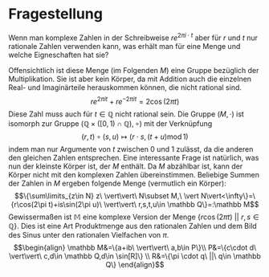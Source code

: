# Fragestellung
Wenn man komplexe Zahlen in der Schreibweise $re^{2\pi i \cdot t}$ aber für $r$ und $t$ nur rationale Zahlen verwenden kann, was erhält man für eine Menge und welche Eigneschaften hat sie?

Offensichtlich ist diese Menge (im Folgenden $M$) eine Gruppe bezüglich der Multiplikation. Sie ist aber kein Körper, da mit Addition auch die einzelnen Real- und Imaginärteile herauskommen können, die nicht rational sind. $$r e^{2\pi it}+re^{-2\pi i t}=2\cos(2\pi t)$$ Diese Zahl muss auch für $t\in\mathbb Q$ nicht rational sein. Die Gruppe $(M,\cdot)$ ist isomorph zur Gruppe $(\mathbb Q\times ([0,1)\cap \mathbb Q),\circ)$ mit der Verknüpfung $$(r,t)\circ (s,u)\mapsto(r\cdot s,(t+u)\operatorname{mod}1)$$ indem man nur Argumente von $t$ zwischen 0 und 1 zulässt, da die anderen den gleichen Zahlen entsprechen. Eine interessante Frage ist natürlich, was nun der kleinste Körper ist, der $M$ enthält. Da $M$ abzählbar ist, kann der Körper nicht mit den komplexen Zahlen übereinstimmen. Beliebige Summen der Zahlen in $M$ ergeben folgende Menge (vermutlich ein Körper): $$\{\sum\limits_{z\in N} z\ \vert\vert\ N\subset M,\ \vert N\vert<\infty\}=\{r\cos(2\pi t)+is\sin(2\pi u)\ \vert\vert\ r,s,t,u\in \mathbb Q\}=:\mathbb M$$ Gewissermaßen ist $\mathbb M$ eine komplexe Version der Menge $\{r\cos(2\pi t)\ \vert\vert\ r,s\in \mathbb Q\}$. Dies ist eine Art Produktmenge aus den rationalen Zahlen und dem Bild des Sinus unter den rationalen Vielfachen von $\pi$. $$\begin{align} \mathbb M&=\{a+ib\ \vert\vert\ a,b\in P\}\\ P&=\{c\cdot d\ \vert\vert\ c,d\in \mathbb Q,d\in \sin[R]\} \\ R&=\{\pi \cdot q\ ||\ q\in \mathbb Q\} \end{align}$$